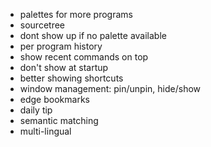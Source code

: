 - palettes for more programs
 - sourcetree
- dont show up if no palette available
- per program history
- show recent commands on top
- don't show at startup
- better showing shortcuts
- window management: pin/unpin, hide/show
- edge bookmarks
- daily tip
- semantic matching
- multi-lingual